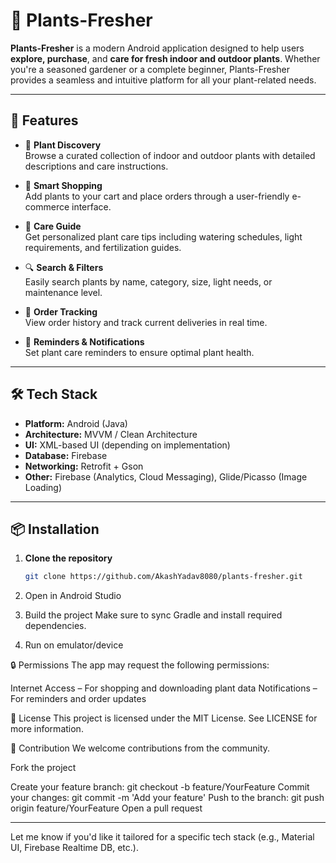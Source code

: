 # 🌱 Plants-Fresher

**Plants-Fresher** is a modern Android application designed to help users **explore, purchase**, and **care for fresh indoor and outdoor plants**. Whether you're a seasoned gardener or a complete beginner, Plants-Fresher provides a seamless and intuitive platform for all your plant-related needs.

---

## 🚀 Features

- 🌿 **Plant Discovery**  
  Browse a curated collection of indoor and outdoor plants with detailed descriptions and care instructions.

- 🛒 **Smart Shopping**  
  Add plants to your cart and place orders through a user-friendly e-commerce interface.

- 📘 **Care Guide**  
  Get personalized plant care tips including watering schedules, light requirements, and fertilization guides.

- 🔍 **Search & Filters**  
  Easily search plants by name, category, size, light needs, or maintenance level.

- 🧾 **Order Tracking**  
  View order history and track current deliveries in real time.

- 🔔 **Reminders & Notifications**  
  Set plant care reminders to ensure optimal plant health.

---

## 🛠️ Tech Stack

- **Platform:** Android (Java)
- **Architecture:** MVVM / Clean Architecture
- **UI:** XML-based UI (depending on implementation)
- **Database:** Firebase
- **Networking:** Retrofit + Gson
- **Other:** Firebase (Analytics, Cloud Messaging), Glide/Picasso (Image Loading)

---

## 📦 Installation

1. **Clone the repository**
   ```bash
   git clone https://github.com/AkashYadav8080/plants-fresher.git
2. Open in Android Studio

3. Build the project
Make sure to sync Gradle and install required dependencies.

4. Run on emulator/device

🔒 Permissions
The app may request the following permissions:

Internet Access – For shopping and downloading plant data
Notifications – For reminders and order updates

📄 License
This project is licensed under the MIT License. See LICENSE for more information.

🤝 Contribution
We welcome contributions from the community.

Fork the project

Create your feature branch: git checkout -b feature/YourFeature
Commit your changes: git commit -m 'Add your feature'
Push to the branch: git push origin feature/YourFeature
Open a pull request

---

Let me know if you'd like it tailored for a specific tech stack (e.g., Material UI, Firebase Realtime DB, etc.).

